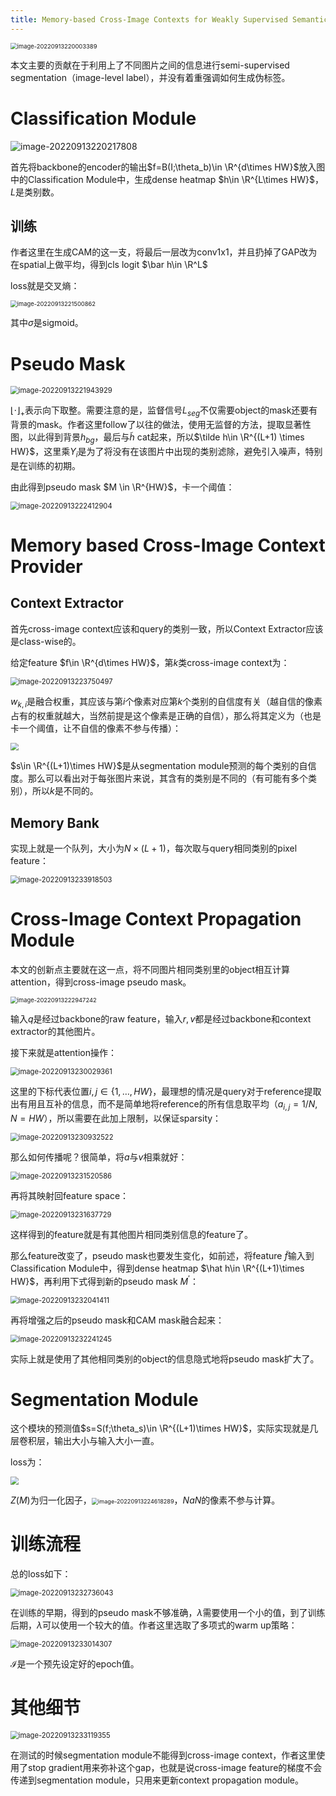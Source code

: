 ```yaml
---
title: Memory-based Cross-Image Contexts for Weakly Supervised Semantic Segmentation
---
```




<img src="https://raw.githubusercontent.com/294coder/blog_img_bed/main/imgs/image-20220913220003389.png" alt="image-20220913220003389" style="zoom:67%;" />

本文主要的贡献在于利用上了不同图片之间的信息进行semi-supervised segmentation（image-level label），并没有着重强调如何生成伪标签。

# Classification Module

![image-20220913220217808](https://raw.githubusercontent.com/294coder/blog_img_bed/main/imgs/image-20220913220217808.png)

首先将backbone的encoder的输出$f=B(I;\theta_b)\in \R^{d\times HW}$放入图中的Classification Module中，生成dense heatmap $h\in \R^{L\times HW}$，$L$是类别数。

## 训练

作者这里在生成CAM的这一支，将最后一层改为conv1x1，并且扔掉了GAP改为在spatial上做平均，得到cls logit $\bar h\in \R^L$

loss就是交叉熵：

<img src="https://raw.githubusercontent.com/294coder/blog_img_bed/main/imgs/image-20220913221500862.png" alt="image-20220913221500862" style="zoom: 67%;" />

其中$\sigma$是sigmoid。

# Pseudo Mask

<img src="https://raw.githubusercontent.com/294coder/blog_img_bed/main/imgs/image-20220913221943929.png" alt="image-20220913221943929" style="zoom: 80%;" />

$\lfloor \cdot \rfloor_+$表示向下取整。需要注意的是，监督信号$L_{seg}$不仅需要object的mask还要有背景的mask。作者这里follow了以往的做法，使用无监督的方法，提取显著性图，以此得到背景$h_{bg}$，最后与$\tilde h$ cat起来，所以$\tilde h\in \R^{(L+1) \times HW}$，这里乘$Y_i$是为了将没有在该图片中出现的类别滤除，避免引入噪声，特别是在训练的初期。

由此得到pseudo mask $M \in \R^{HW}$，卡一个阈值：

<img src="https://raw.githubusercontent.com/294coder/blog_img_bed/main/imgs/image-20220913222412904.png" alt="image-20220913222412904" style="zoom:80%;" />

# Memory based Cross-Image Context Provider

## Context Extractor

首先cross-image context应该和query的类别一致，所以Context Extractor应该是class-wise的。

给定feature $f\in \R^{d\times HW}$，第$k$类cross-image context为：

<img src="https://raw.githubusercontent.com/294coder/blog_img_bed/main/imgs/image-20220913223750497.png" alt="image-20220913223750497" style="zoom:80%;" />

$w_{k,i}$是融合权重，其应该与第$i$个像素对应第$k$个类别的自信度有关（越自信的像素占有的权重就越大，当然前提是这个像素是正确的自信），那么将其定义为（也是卡一个阈值，让不自信的像素不参与传播）：

<img src="https://raw.githubusercontent.com/294coder/blog_img_bed/main/imgs/image-20220913224142466.png" style="zoom:80%;" />

$s\in \R^{(L+1)\times HW}$是从segmentation module预测的每个类别的自信度。那么可以看出对于每张图片来说，其含有的类别是不同的（有可能有多个类别），所以$k$是不同的。

## Memory Bank

实现上就是一个队列，大小为$N\times (L+1)$，每次取与query相同类别的pixel feature：

<img src="https://raw.githubusercontent.com/294coder/blog_img_bed/main/imgs/image-20220913233918503.png" alt="image-20220913233918503" style="zoom:80%;" />

#  Cross-Image Context Propagation Module

本文的创新点主要就在这一点，将不同图片相同类别里的object相互计算attention，得到cross-image pseudo mask。

<img src="https://raw.githubusercontent.com/294coder/blog_img_bed/main/imgs/image-20220913222947242.png" alt="image-20220913222947242" style="zoom:67%;" />

输入$q$是经过backbone的raw feature，输入$r,v$都是经过backbone和context extractor的其他图片。

接下来就是attention操作：

<img src="https://raw.githubusercontent.com/294coder/blog_img_bed/main/imgs/image-20220913230029361.png" alt="image-20220913230029361" style="zoom:80%;" />

这里的下标代表位置$i,j\in \{1, \dots, HW\}$，最理想的情况是query对于reference提取出有用且互补的信息，而不是简单地将reference的所有信息取平均（$a_{i,j}=1/N, N=HW$），所以需要在此加上限制，以保证sparsity：

<img src="https://raw.githubusercontent.com/294coder/blog_img_bed/main/imgs/image-20220913230932522.png" alt="image-20220913230932522" style="zoom:80%;" />

那么如何传播呢？很简单，将$a$与$v$相乘就好：

<img src="https://raw.githubusercontent.com/294coder/blog_img_bed/main/imgs/image-20220913231520586.png" alt="image-20220913231520586" style="zoom:80%;" />

再将其映射回feature space：

<img src="https://raw.githubusercontent.com/294coder/blog_img_bed/main/imgs/image-20220913231637729.png" alt="image-20220913231637729" style="zoom:80%;" />

这样得到的feature就是有其他图片相同类别信息的feature了。

那么feature改变了，pseudo mask也要发生变化，如前述，将feature $\tilde f$输入到Classification Module中，得到dense heatmap $\hat h\in \R^{(L+1)\times HW}$，再利用下式得到新的pseudo mask $M^\prime$：

<img src="https://raw.githubusercontent.com/294coder/blog_img_bed/main/imgs/image-20220913232041411.png" alt="image-20220913232041411" style="zoom:80%;" />

再将增强之后的pseudo mask和CAM mask融合起来：

<img src="https://raw.githubusercontent.com/294coder/blog_img_bed/main/imgs/image-20220913232241245.png" alt="image-20220913232241245" style="zoom:80%;" />

实际上就是使用了其他相同类别的object的信息隐式地将pseudo mask扩大了。

# Segmentation Module

这个模块的预测值$s=S(f;\theta_s)\in \R^{(L+1)\times HW}$，实际实现就是几层卷积层，输出大小与输入大小一直。

loss为：

<img src="https://raw.githubusercontent.com/294coder/blog_img_bed/main/imgs/image-20220913224519914.png" style="zoom:80%;" />

$Z(M)$为归一化因子，<img src="https://raw.githubusercontent.com/294coder/blog_img_bed/main/imgs/image-20220913224618289.png" alt="image-20220913224618289" style="zoom:65%;" />，$NaN$的像素不参与计算。

# 训练流程

总的loss如下：

<img src="https://raw.githubusercontent.com/294coder/blog_img_bed/main/imgs/image-20220913232736043.png" alt="image-20220913232736043" style="zoom:80%;" />

在训练的早期，得到的pseudo mask不够准确，$\lambda$需要使用一个小的值，到了训练后期，$\lambda$可以使用一个较大的值。作者这里选取了多项式的warm up策略：

<img src="https://raw.githubusercontent.com/294coder/blog_img_bed/main/imgs/image-20220913233014307.png" alt="image-20220913233014307" style="zoom:80%;" />

$\mathcal I$是一个预先设定好的epoch值。

# 其他细节

<img src="https://raw.githubusercontent.com/294coder/blog_img_bed/main/imgs/image-20220913233119355.png" alt="image-20220913233119355" style="zoom:80%;" />

在测试的时候segmentation module不能得到cross-image context，作者这里使用了stop gradient用来弥补这个gap，也就是说cross-image feature的梯度不会传递到segmentation module，只用来更新context propagation module。